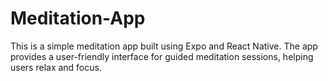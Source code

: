 # Meditation-App
This is a simple meditation app built using Expo and React Native. The app provides a user-friendly interface for guided meditation sessions, helping users relax and focus.
